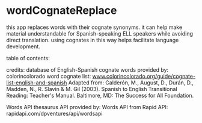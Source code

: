# wordCognateReplace
this app replaces words with their cognate synonyms. it can help make material understandable for Spanish-speaking ELL speakers while avoiding direct translation. using cognates in this way helps facilitate language development.

table of contents:

credits:
database of English-Spanish cognate words provided by:
    colorincolorado word cognate list: www.colorincolorado.org/guide/cognate-list-english-and-spanish
    Adapted from: Calderón, M., August, D., Durán, D., Madden, N., R. Slavin & M. Gil (2003). Spanish to English Transitional Reading: Teacher's Manual. Baltimore, MD: The Success for All Foundation.

Words API thesaurus API provided by:
    Words API from Rapid API: rapidapi.com/dpventures/api/wordsapi
